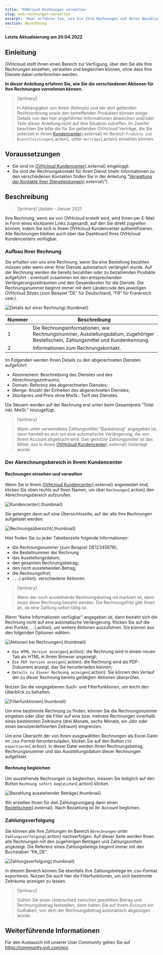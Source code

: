 ```yaml
---
title: 'OVHcloud Rechnungen verwalten'
slug: ovh-rechnungen-verwalten
excerpt: 'Hier erfahren Sie, wie Sie Ihre Rechnungen und deren Bezahlung verwalten.'
section: Abrechnung
---
```


**Letzte Aktualisierung am 20.04.2022**

## Einleitung

OVHcloud stellt Ihnen einen Bereich zur Verfügung, über den Sie alle Ihre Rechnungen einsehen, verwalten und begleichen können, ohne dass Ihre Dienste dabei unterbrochen werden.

**In dieser Anleitung erfahren Sie, wie Sie die verschiedenen Aktionen für Ihre Rechnungen vornehmen können.**

> [!primary]
>
> In Abhängigkeit von Ihrem Wohnsitz und der dort geltenden Rechtsordnung sowie den betreffenden Produkten können einige Details von den hier angeführten Informationen abweichen und/oder Teile dieser Anleitung nicht auf Ihre Situation zutreffen. Im Zweifel beachten Sie bitte die für Sie geltenden OVHcloud Verträge, die Sie jederzeit in Ihrem [Kundencenter](https://www.ovh.com/auth/?action=gotomanager&from=https://www.ovh.de/&ovhSubsidiary=de){.external} im Bereich `Produkte und Dienstleistungen`{.action}, unter `Verträge`{.action} einsehen können.
>

## Voraussetzungen

- Sie sind im [OVHcloud Kundencenter](https://www.ovh.com/auth/?action=gotomanager&from=https://www.ovh.de/&ovhSubsidiary=de){.external} eingeloggt.
- Sie sind der Rechnungskontakt für Ihren Dienst (mehr Informationen zu den verschiedenen Kontakten finden Sie in der Anleitung “[Verwaltung der Kontakte Ihrer Dienstleistungen](https://docs.ovh.com/de/customer/verwaltung-der-kontakte/){.external}”).

## Beschreibung

> [!primary]
> Update - Januar 2021
>
Ihre Rechnung, wenn sie von OVHcloud erstellt wird, wird Ihnen per E-Mail in Form eines klickbaren Links zugesandt, auf den Sie direkt zugreifen können, indem Sie sich in Ihrem OVHcloud Kundencenter authentifizieren. Alle Rechnungen bleiben auch über das Dashboard Ihres OVHcloud Kundencenters verfügbar.
>

### Aufbau Ihrer Rechnung

Sie erhalten von uns eine Rechnung, wenn Sie eine Bestellung bezahlen müssen oder wenn einer Ihrer Dienste automatisch verlängert wurde. Auf der Rechnung werden die bereits bezahlten oder zu bezahlenden Produkte aufgeführt - eventuell zusammen mit den entsprechenden Verlängerungszeiträumen und den Gesamtkosten für die Dienste. Die Rechnungsnummer beginnt immer mit dem Ländercode des jeweiligen OVHcloud Sitzes (zum Beispiel “DE” für Deutschland, “FR” für Frankreich usw.).

![Details auf einer Rechnung](images/invoice_ovh.png){.thumbnail}

|Nummer|Beschreibung|
|---|---|
|1|Die Rechnungsinformationen, wie Rechnungsnummer, Ausstellungsdatum, zugehöriger Bestellschein, Zahlungsmittel und Kundenkennung.|
|2|Informationen zum Rechnungskontakt.|

Im Folgenden werden Ihnen Details zu den abgerechneten Diensten aufgeführt:

- Abonnement: Beschreibung des Dienstes und des Abrechnungszeitraums;
- Domain: Referenz des abgerechneten Dienstes;
- Menge: Anzahl der Einheiten des abgerechneten Dienstes;
- Stückpreis und Preis ohne MwSt.: Tarif des Dienstes.

Die Steuern werden auf der Rechnung erst unten beim Gesamtpreis “Total inkl. MwSt.” hinzugefügt.

> [!primary]
>
> Wenn unter verwendetes Zahlungsmittel “Bankeinzug” angegeben ist, dann handelt es sich um eine automatische Verlängerung, die von Ihrem Account abgebucht wird. Das genutzte Zahlungsmittel ist das Mittel, das in Ihrem [OVHcloud Kundencenter](https://www.ovh.com/auth/?action=gotomanager&from=https://www.ovh.de/&ovhSubsidiary=de){.external} hinterlegt wurde.
>

### Der Abrechnungsbereich in Ihrem Kundencenter

#### Rechnungen einsehen und verwalten

Wenn Sie in Ihrem [OVHcloud Kundencenter](https://www.ovh.com/auth/?action=gotomanager&from=https://www.ovh.de/&ovhSubsidiary=de){.external} angemeldet sind, klicken Sie oben rechts auf Ihren Namen, um über `Rechnungen`{.action} den Abrechnungsbereich aufzurufen.

![Kundencenter](images/hubinvoices.png){.thumbnail}

Sie gelangen dann auf eine Übersichtsseite, auf der alle Ihre Rechnungen aufgelistet werden:

![Rechnungsübersicht](images/billing_section.png){.thumbnail}

Hier finden Sie zu jeder Tabellenzeile folgende Informationen:

- die Rechnungsnummer (zum Beispiel: DE12345678);
- die Bestellnummer der Rechnung
- das Ausstellungsdatum;
- den gesamten Rechnungsbetrag;
- den noch ausstehenden Betrag;
- die Rechnungsfrist;
- `...`{.action}: verschiedene Aktionen.

> [!primary]
>
> Wenn der noch ausstehende Rechnungsbetrag rot markiert ist, dann muss diese Rechnung bezahlt werden. Die Rechnungsfrist gibt Ihnen an, ob eine Zahlung sofort fällig ist.
>

Wenn “Keine Informationen verfügbar” angegeben ist, dann bezieht sich die Rechnung nicht auf eine automatische Verlängerung. Klicken Sie auf die drei Punkte`...`{.action}, um weitere Aktionen auszuführen. Sie können aus den folgenden Optionen wählen:

![Aktionen bei Rechnungen](images/actions_choices.png){.thumbnail}

- `Die HTML Version anzeigen`{.action}: die Rechnung wird in einem neuen Tab als HTML in Ihrem Browser angezeigt;
- `Die PDF Version anzeigen`{.action}: die Rechnung wird als PDF-Dokument anzeigt, das Sie herunterladen können;
- `Details zu dieser Rechnung anzeigen`{.action}: Sie können den Verlauf der zu dieser Rechnung bereits getätigten Aktionen überprüfen.


Nutzen Sie die vorgegebenen Such- und Filterfunktionen, um leicht den Überblick zu behalten:

![Filterfunktionen](images/sort_filters.png){.thumbnail}

Um eine bestimmte Rechnung zu finden, können Sie die Rechnungsnummer eingeben oder über die Filter auf eine bzw. mehrere Rechnungen innerhalb eines bestimmten Zeitraums (drei Monate, sechs Monate, ein Jahr oder einen benutzerdefinierten Zeitraum) eingrenzen.

Um eine Übersicht der von Ihnen ausgewählten Rechnungen als Excel-Datei im .csv-Format herunterzuladen, klicken Sie auf den Button `CSV exportieren`{.action}. In dieser Datei werden Ihnen Rechnungsbetrag, Rechnungsnummer und das Ausstellungsdatum dieser Rechnungen aufgelistet.

#### Rechnung begleichen <a name="rechnung-begleichen"></a>

Um ausstehende Rechnungen zu begleichen, müssen Sie lediglich auf den Button `Rechnung sofort begleichen`{.action} klicken.

![Bezahlung ausstehender Beträge](images/pay_debt.png){.thumbnail}

Wir erstellen Ihnen für den Zahlungsvorgang dann einen [Bestellschein](https://docs.ovh.com/de/billing/bestellungen-verwalten-ovh/){.external}. Nach Bezahlung ist Ihr Account beglichen.

### Zahlungsverfolgung

Sie können alle Ihre Zahlungen im Bereich `Abrechnungen` unter `Zahlungsverfolgung`{.action} nachverfolgen. Auf dieser Seite werden Ihnen alle Rechnungen mit den zugehörigen Beträgen und Zahlungsmitteln angezeigt. Die Referenz eines Zahlungsbelegs beginnt immer mit den Buchstaben “PA_DE”.

![Zahlungsverfolgung](images/payment_tracking.png){.thumbnail}

In diesem Bereich können Sie ebenfalls Ihre Zahlungsbelege im .csv-Format exportieren. Nutzen Sie auch hier die Filterfunktionen, um sich bestimmte Zeiträume anzeigen zu lassen.

> [!primary]
>
> Sollten Sie einen Unterschied zwischen gezahltem Betrag und Rechnungsbetrag feststellen, dann hatten Sie auf Ihrem Account ein Guthaben, von dem der Rechnungsbetrag automatisch abgezogen wurde.
>

## Weiterführende Informationen

Für den Austausch mit unserer User Community gehen Sie auf <https://community.ovh.com/en/>.
